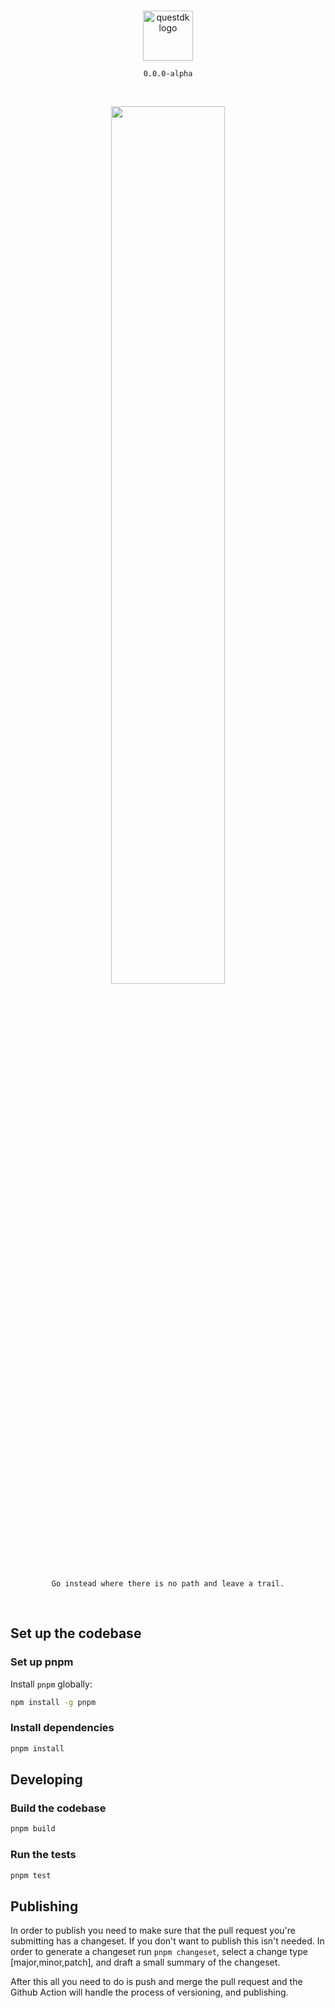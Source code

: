 <br/>

<p align="center">
  <a href="https://rabbithole.gg/#">
      <picture>
        <source media="(prefers-color-scheme: dark)" srcset="https://github.com/rabbitholegg/questdk/assets/2935356/8bca331c-4c88-4084-98ce-35c547cfcc4d">
        <img alt="questdk logo" src="https://github.com/rabbitholegg/questdk/assets/2935356/48ca4d95-3e4a-40ae-b3a7-a02f42a14ad4" width="auto" height="80">
      </picture>
  </a>
</p>

<p align="center">
  <code> 0.0.0-alpha </code>
</p>

<br/>

<p align="center">
      <picture>
        <img src="https://github.com/rabbitholegg/questdk/assets/2935356/c7e21457-7a7a-4ec8-af26-7f8a6bb8726e" width="60%">
      </picture>
<br />
<br />
<code>Go instead where there is no path and leave a trail.</code>
</p>
<br/>


## Set up the codebase

### Set up pnpm

Install `pnpm` globally:

```bash
npm install -g pnpm
```

### Install dependencies

```bash
pnpm install
```

## Developing

### Build the codebase

```bash
pnpm build
```

### Run the tests

```bash
pnpm test
```

## Publishing
In order to publish you need to make sure that the pull request you're submitting has a changeset. If you don't want to publish this isn't needed.
In order to generate a changeset run `pnpm changeset`, select a change type [major,minor,patch], and draft a small summary of the changeset.

After this all you need to do is push and merge the pull request and the Github Action will handle the process of versioning, and publishing.